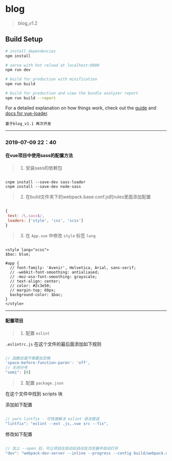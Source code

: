 # blog

> blog_v1.2

## Build Setup

``` bash
# install dependencies
npm install

# serve with hot reload at localhost:8080
npm run dev

# build for production with minification
npm run build

# build for production and view the bundle analyzer report
npm run build --report
```

For a detailed explanation on how things work, check out the [guide](http://vuejs-templates.github.io/webpack/) and [docs for vue-loader](http://vuejs.github.io/vue-loader).

` 基于blog_v1.1 再次开发 `

---

### 2019-07-09 22：40

#### 在vue项目中使用sass的配置方法

> 1. 安装sass的依赖包

```

cnpm install --save-dev sass-loader
cnpm install --save-dev node-sass

```

> 2. 在build文件夹下的webpack.base.conf.js的rules里面添加配置

```js

{
 test: /\.sass$/,
 loaders: ['style', 'css', 'scss']
}

```

> 3. 在 `App.vue` 中修改 `style` 标签 `lang`

```vue

<style lang="scss">
$bac: blue;

#app {
  // font-family: 'Avenir', Helvetica, Arial, sans-serif;
  // -webkit-font-smoothing: antialiased;
  // -moz-osx-font-smoothing: grayscale;
  // text-align: center;
  // color: #2c3e50;
  // margin-top: 60px;
  background-color: $bac;
}
</style>

```

---

#### 配置项目

> 1. 配置 `eslint`

`.eslintrc.js` 在这个文件的最后面添加如下规则

```js

// 函数后面不需要加空格
'space-before-function-paren': 'off',
// 关闭分号
"semi": [0]

```

> 2. 配置 `package.json`

在这个文件中找到 scripts 块

添加如下配置

```js

// yarn lintfix - 可快速解决 eslint 语法错误
"lintfix": "eslint --ext .js,.vue src --fix",

```

修改如下配置

```js

// 加上 --open 后，可让项目在启动后自动在浏览器中自动打开
"dev": "webpack-dev-server --inline --progress --config build/webpack.dev.conf.js --open",

```